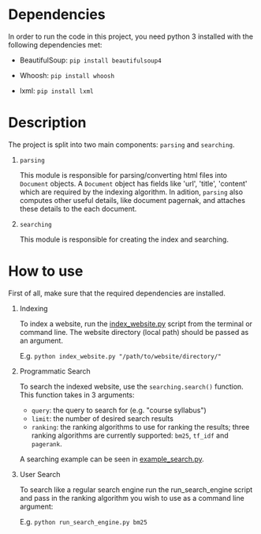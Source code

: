 
# Dependencies
In order to run the code in this project, you need python 3 installed with the following dependencies met:

* BeautifulSoup: `pip install beautifulsoup4`

* Whoosh: `pip install whoosh`

* lxml: `pip install lxml`

# Description

The project is split into two main components: `parsing` and `searching`.

1. `parsing` 

   This module is responsible for parsing/converting html files into `Document` objects. A `Document` object has fields like 'url', 'title', 'content' which are required by the indexing algorithm. In adition, `parsing` also computes other useful details, like document pagernak, and attaches these details to the each document. 

2. `searching` 

   This module is responsible for creating the index and searching.

# How to use

First of all, make sure that the required dependencies are installed.

1. Indexing

   To index a website, run the [index_website.py](index_website.py) script from the terminal or command line. The website directory (local path) should be passed as an argument.

   E.g. `python index_website.py "/path/to/website/directory/"`

2. Programmatic Search

   To search the indexed website, use the `searching.search()` function. This function takes in 3 arguments:

     * `query`: the query to search for (e.g. "course syllabus")
     * `limit`: the number of desired search results
     * `ranking`: the ranking algorithms to use for ranking the results; three ranking algorithms are currently supported: `bm25`, `tf_idf` and `pagerank`.

   A searching example can be seen in [example_search.py](example_search.py).

3. User Search

   To search like a regular search engine run the run_search_engine script and pass in the ranking algorithm you wish to use as a command line argument:

   E.g. `python run_search_engine.py bm25`